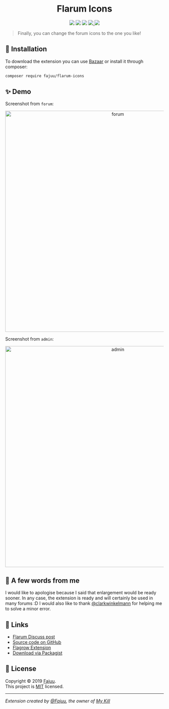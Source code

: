 <h1 align="center">Flarum Icons</h1>
<p align="center">
  <img src="https://img.shields.io/github/release/Fajuu/flarum-icons.svg" />
  <img src="https://img.shields.io/github/release-date/Fajuu/flarum-icons.svg" />
  <img src="https://img.shields.io/github/languages/top/Fajuu/flarum-icons.svg" />
  <a href="https://packagist.org/packages/Fajuu/flarum-icons">
    <img src="https://img.shields.io/packagist/dt/Fajuu/flarum-icons.svg" target="_blank" />
  </a>
  <a href="https://github.com/Fajuu/flarum-icons/blob/master/LICENSE">
    <img src="https://img.shields.io/badge/license-MIT-yellow.svg" target="_blank" />
  </a>
</p>

> Finally, you can change the forum icons to the one you like!

## 🚀 Installation

To download the extension you can use [Bazaar](https://discuss.flarum.org/d/5151-flagrow-bazaar-the-extension-marketplace) or install it through composer:
```bash
composer require fajuu/flarum-icons
```

## ✨ Demo

Screenshot from `forum`:

<p align="center">
  <img width="700" align="center" src="https://i.imgur.com/fP1KIDJ.png" alt="forum"/>
</p>

Screenshot from `admin`:

<p align="center">
  <img width="700" src="https://i.imgur.com/GE9R1YD.png" alt="admin"/>
</p>

## 👋 A few words from me

I would like to apologise because I said that enlargement would be ready sooner. 
In any case, the extension is ready and will certainly be used in many forums :D
I would also like to thank [@clarkwinkelmann](https://discuss.flarum.org/u/clarkwinkelmann) for helping me to solve a minor error.

## 🔗 Links
- [Flarum Discuss post](https://discuss.flarum.org/d/21401-icons-by-fajuu)
- [Source code on GitHub](https://github.com/Fajuu/flarum-icons)
- [Flagrow Extension](https://flagrow.io/extensions/Fajuu/flarum-icons)
- [Download via Packagist](https://packagist.org/packages/Fajuu/flarum-icons)

## 📝 License

Copyright © 2019 [Fajuu](https://github.com/Fajuu).<br />
This project is [MIT](https://github.com/Fajuu/flarum-icons/blob/master/LICENSE) licensed.

---

_Extension created by [@Fajuu](https://github.com/Fajuu), the owner of [My Kill](https://mykill.pl)_
